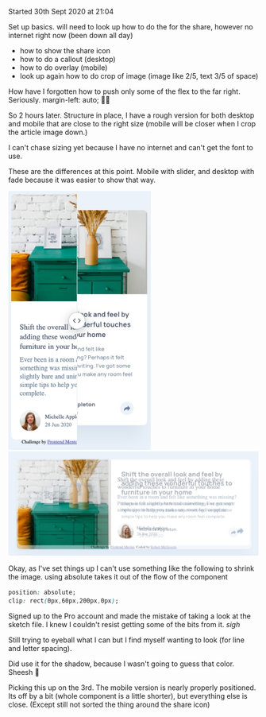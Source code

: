 Started 30th Sept 2020 at 21:04

Set up basics. will need to look up how to do the for the share, however no internet right now (been down all day)
* how to show the share icon
* how to do a callout (desktop)
* how to do overlay (mobile)
* look up again how to do crop of image (image like 2/5, text 3/5 of space)

How have I forgotten how to push only some of the flex to the far right.
Seriously. margin-left: auto; 🤦‍♂️

So 2 hours later. Structure in place, I have a rough version for both desktop and mobile that are close to the right size (mobile will be closer when I crop the article image down.)

I can't chase sizing yet because I have no internet and can't get the font to use.

These are the differences at this point. Mobile with slider, and desktop with fade because it was easier to show that way.

![mobile rough version](mobile-rough.png)
![desktop rough version](desktop-rough.png)

Okay, as I've set things up I can't use something like the following to shrink the image. using absolute takes it out of the flow of the component

```css
position: absolute;
clip: rect(0px,60px,200px,0px);
```

Signed up to the Pro account and made the mistake of taking a look at the sketch file. I knew I couldn't resist getting some of the bits from it. *sigh*

Still trying to eyeball what I can but I find myself wanting to look (for line and letter spacing).

Did use it for the shadow, because I wasn't going to guess that color. Sheesh 🤯

Picking this up on the 3rd. The mobile version is nearly properly positioned. Its off by a bit (whole component is a little shorter), but everything else is close. (Except still not sorted the thing around the share icon) 